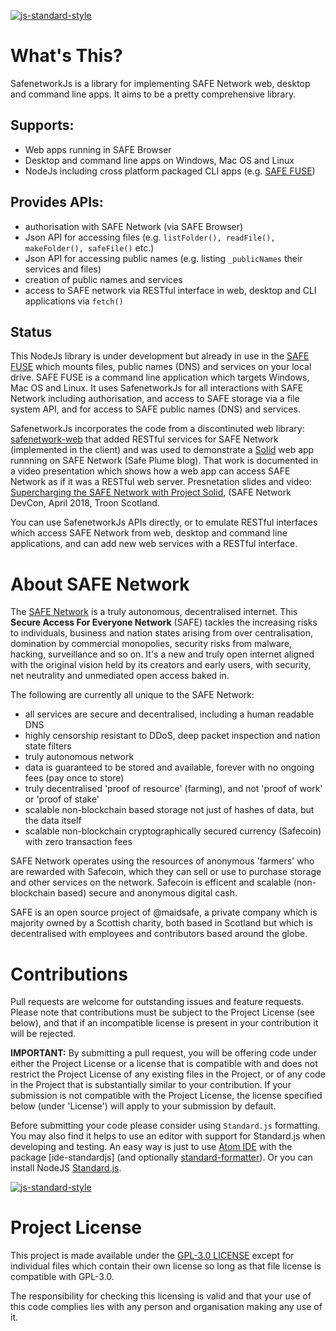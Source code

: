 [![js-standard-style](https://img.shields.io/badge/code%20style-standard-brightgreen.svg?style=flat)](https://github.com/standard/standard)

# What's This?

SafenetworkJs is a library for implementing SAFE Network web, desktop and command line apps. It aims to be a pretty comprehensive library.

## Supports:
- Web apps running in SAFE Browser
- Desktop and command line apps on Windows, Mac OS and Linux
- NodeJs including cross platform packaged CLI apps (e.g. [SAFE FUSE](https://github.com/theWebalyst/safenetwork-fuse/))

## Provides APIs:
- authorisation with SAFE Network (via SAFE Browser)
- Json API for accessing files (e.g. `listFolder(), readFile(), makeFolder(), safeFile()` etc.)
- Json API for accessing public names (e.g. listing `_publicNames` their services and files)
- creation of public names and services
- access to SAFE network via RESTful interface in web, desktop and CLI applications via `fetch()`

## Status
This NodeJs library is under development but already in use in the [SAFE FUSE](https://github.com/theWebalyst/safenetwork-fuse/) which mounts files, public names (DNS) and services on your local drive. SAFE FUSE is a command line application which targets Windows, Mac OS and Linux. It uses SafenetworkJs for all interactions with SAFE Network including authorisation, and access to SAFE storage via a file system API, and for access to SAFE public names (DNS) and services.

SafenetworkJs incorporates the code from a discontinuted web library: [safenetwork-web](https://github.com/theWebalyst/safenetwork-web) that added RESTful services for SAFE Network (implemented in the client) and was used to demonstrate a [Solid](https://solid.mit.edu/) web app runnning on SAFE Network (Safe Plume blog). That work is documented in a video presentation which shows how a web app can access SAFE Network as if it was a RESTful web server. Presnetation slides and video: [Supercharging the SAFE Network with Project Solid](https://safenetforum.org/t/devcon-talk-supercharging-the-safe-network-with-project-solid/23081?u=happybeing), (SAFE Network DevCon, April 2018, Troon Scotland.

You can use SafenetworkJs APIs directly, or to emulate RESTful interfaces which access SAFE Network from web, desktop and command line applications, and can add new web services with a RESTful interface.

# About SAFE Network
The [SAFE Network](https://safenetwork.tech/) is a truly autonomous, decentralised internet. This **Secure Access For Everyone Network** (SAFE) tackles the increasing risks to individuals, business and nation states arising from over centralisation, domination by commercial monopolies, security risks from malware, hacking, surveillance and so on. It's a new and truly open internet aligned with the original vision held by its creators and early users, with security, net neutrality and unmediated open access baked in.

The following are currently all unique to the SAFE Network:

- all services are secure and decentralised, including a human readable DNS
- highly censorship resistant to DDoS, deep packet inspection and nation state filters
- truly autonomous network
- data is guaranteed to be stored and available, forever with no ongoing fees (pay once to store)
- truly decentralised 'proof of resource' (farming), and not 'proof of work' or 'proof of stake'
- scalable non-blockchain based storage not just of hashes of data, but the data itself
- scalable non-blockchain cryptographically secured currency (Safecoin) with zero transaction fees

SAFE Network operates using the resources of anonymous 'farmers' who are rewarded with Safecoin, which they can sell or use to purchase storage and other services on the network. Safecoin is efficent and scalable (non-blockchain based) secure and anonymous digital cash.

SAFE is an open source project of @maidsafe, a private company which is majority owned by a Scottish charity, both based in Scotland but which is decentralised with employees and contributors based around the globe.


# Contributions
Pull requests are welcome for outstanding issues and feature requests. Please note that contributions must be subject to the Project License (see below), and that if an incompatible license is present in your contribution it will be rejected.

**IMPORTANT:** By submitting a pull request, you will be offering code under either the Project License or a license that is compatible with and does not restrict the Project License of any existing files in the Project, or of any code in the Project that is substantially similar to your contribution. If your submission is not compatible with the Project License, the license specified below (under 'License') will apply to your submission by default.

Before submitting your code please consider using `Standard.js` formatting. You may also find it helps to use an editor with support for Standard.js when developing and testing. An easy way is just to use [Atom IDE](https://atom.io/packages/atom-ide-ui) with the package [ide-standardjs] (and optionally [standard-formatter](https://atom.io/packages/standard-formatter)). Or you can install NodeJS [Standard.js](https://standardjs.com/).

[![js-standard-style](https://cdn.rawgit.com/feross/standard/master/badge.svg)](https://github.com/standard/standard)

# Project License
This project is made available under the [GPL-3.0 LICENSE](https://opensource.org/licenses/GPL-3.0) except for individual files which contain their own license so long as that file license is compatible with GPL-3.0.

The responsibility for checking this licensing is valid and that your use of this code complies lies with any person and organisation making any use of it.
